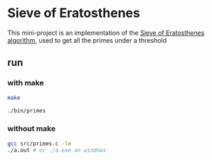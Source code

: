 # Sieve of Eratosthenes

This mini-project is an implementation of the [Sieve of Eratosthenes algorithm](https://en.wikipedia.org/wiki/Sieve_of_Eratosthenes), used to get all the primes under a threshold

## run

### with make

```bash
make

./bin/primes
```

### without make

```bash
gcc src/primes.c -lm
./a.out # or ./a.exe on windows
```

